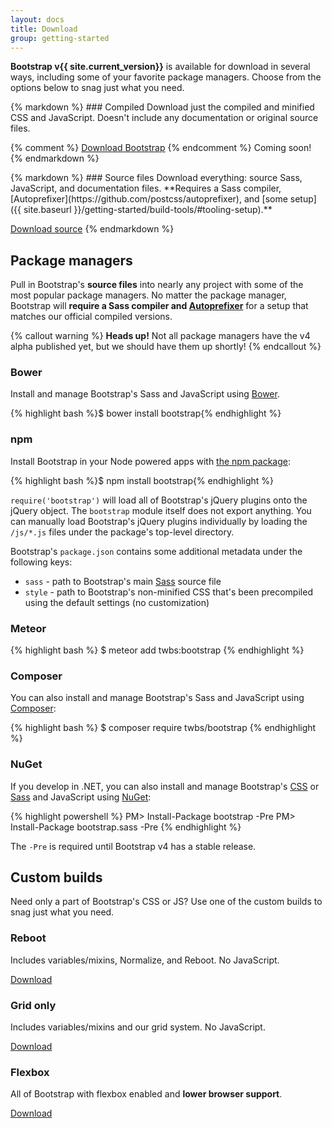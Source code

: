 ```yaml
---
layout: docs
title: Download
group: getting-started
---
```


**Bootstrap v{{ site.current_version}}** is available for download in several ways, including some of your favorite package managers. Choose from the options below to snag just what you need.

<div class="row m-t-md">
  <div class="col-sm-6">
{% markdown %}
### Compiled
Download just the compiled and minified CSS and JavaScript. Doesn't include any documentation or original source files.

{% comment %}
<a href="{{ site.download.dist }}" class="btn btn-bs btn-outline" onclick="ga('send', 'event', 'Getting started', 'Download', 'Download compiled');">Download Bootstrap</a>
{% endcomment %}
<span class="text-muted">Coming soon!</span>
{% endmarkdown %}
  </div>
  <div class="col-sm-6">
{% markdown %}
### Source files
Download everything: source Sass, JavaScript, and documentation files. **Requires a Sass compiler, [Autoprefixer](https://github.com/postcss/autoprefixer), and [some setup]({{ site.baseurl }}/getting-started/build-tools/#tooling-setup).**

<a href="{{ site.download.source }}" class="btn btn-bs btn-outline" onclick="ga('send', 'event', 'Getting started', 'Download', 'Download source');">Download source</a>
{% endmarkdown %}
  </div>
</div>

## Package managers

Pull in Bootstrap's **source files** into nearly any project with some of the most popular package managers. No matter the package manager, Bootstrap will **require a Sass compiler and [Autoprefixer](https://github.com/postcss/autoprefixer)** for a setup that matches our official compiled versions.

{% callout warning %}
**Heads up!** Not all package managers have the v4 alpha published yet, but we should have them up shortly!
{% endcallout %}

### Bower

Install and manage Bootstrap's Sass and JavaScript using [Bower](http://bower.io).

{% highlight bash %}$ bower install bootstrap{% endhighlight %}

### npm

Install Bootstrap in your Node powered apps with [the npm package](https://www.npmjs.org/package/bootstrap):

{% highlight bash %}$ npm install bootstrap{% endhighlight %}

`require('bootstrap')` will load all of Bootstrap's jQuery plugins onto the jQuery object. The `bootstrap` module itself does not export anything. You can manually load Bootstrap's jQuery plugins individually by loading the `/js/*.js` files under the package's top-level directory.

Bootstrap's `package.json` contains some additional metadata under the following keys:

- `sass` - path to Bootstrap's main [Sass](http://sass-lang.com/) source file
- `style` - path to Bootstrap's non-minified CSS that's been precompiled using the default settings (no customization)

### Meteor

{% highlight bash %}
$ meteor add twbs:bootstrap
{% endhighlight %}

### Composer

You can also install and manage Bootstrap's Sass and JavaScript using [Composer](https://getcomposer.org):

{% highlight bash %}
$ composer require twbs/bootstrap
{% endhighlight %}

### NuGet

If you develop in .NET, you can also install and manage Bootstrap's [CSS](https://www.nuget.org/packages/bootstrap/) or [Sass](https://www.nuget.org/packages/bootstrap.sass/) and JavaScript using [NuGet](https://www.nuget.org):

{% highlight powershell %}
PM> Install-Package bootstrap -Pre
PM> Install-Package bootstrap.sass -Pre
{% endhighlight %}

The `-Pre` is required until Bootstrap v4 has a stable release.

## Custom builds

Need only a part of Bootstrap's CSS or JS? Use one of the custom builds to snag just what you need.

<div class="row">
  <div class="col-sm-4">
    <h3>Reboot</h3>
    <p>Includes variables/mixins, Normalize, and Reboot. No JavaScript.</p>
    <a class="btn btn-bs btn-outline" href="#">Download</a>
  </div>
  <div class="col-sm-4">
    <h3>Grid only</h3>
    <p>Includes variables/mixins and our grid system. No JavaScript.</p>
    <a class="btn btn-bs btn-outline" href="#">Download</a>
  </div>
  <div class="col-sm-4">
    <h3>Flexbox</h3>
    <p>All of Bootstrap with flexbox enabled and <strong>lower browser support</strong>.</p>
    <a class="btn btn-bs btn-outline" href="#">Download</a>
  </div>
</div>
